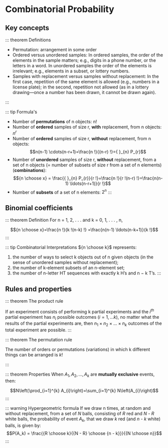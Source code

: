 # Combinatorial Probability

## Key concepts

::: theorem Definitions

- Permutation: arrangement in some order
- Ordered versus unordered samples: In ordered samples, the order of the elements in the sample matters; e.g., digits in a phone number, or the letters in a word. In unordered samples the order of the elements is irrelevant; e.g., elements in a subset, or lottery numbers.
- Samples with replacement versus samples without replacement: In the first case, repetition of the same element is allowed (e.g., numbers in a license plate); in the second, repetition not allowed (as in a lottery drawing—once a number has been drawn, it cannot be drawn again).

:::

::: tip Formula's
- Number of **permutations** of n objects: n!
- Number of **ordered** samples of size r, **with** replacement, from n objects: $n^r$
- Number of **ordered** samples of size r, **without** replacement, from n objects:
  $$n(n-1) \cdots(n-r+1)=\frac{n !}{(n-r) !}={ }_{n} P_{r}$$
- Number of **unordered** samples of size r, **without** replacement, from a set of n objects
  (= number of subsets of size r from a set of n elements) (**combinations**):
  $${n \choose x} = \frac{{ }_{n} P_{r}}{r !}=\frac{n !}{r !(n-r) !}=\frac{n(n-1) \ldots(n-r+1)}{r !}$$
- Number of **subsets** of a set of n elements: $2^n$
:::

## Binomial coefficients

::: theorem Definition
For n = 1, 2, . . . and k = 0, 1, . . . , n,

$${n \choose x}=\frac{n !}{k !(n-k) !} =\frac{n(n-1) \ldots(n-k+1)}{k !}$$
:::

::: tip Combinatorial Interpretations
${n \choose k}$ represents: 
1. the number of ways to select k objects out of n given objects (in the sense of
unordered samples without replacement);
2. the number of k-element subsets of an n-element set;
3. the number of n-letter HT sequences with exactly k H’s and n − k T’s.
:::

## Rules and properties

::: theorem The product rule

If an experiment consists of performing k partial experiments and the $i^{th}$ partial experiment has $n_i$ possible outcomes $(i = 1, … k)$, no matter what the results of the partial experiments are, then $n_1 \times n_2 \times \dots \times n_k$ outcomes of the total experiment are possible.
:::

::: theorem The permutation rule

The number of orders or permutations (variations) in which k different things can be arranged is $k!$

:::

::: theorem Properties
When $A_1, A_2, \dots , A_k$ are **mutually exclusive** events, then:

$$N\left(\prod_{i=1}^{k} A_{i}\right)=\sum_{i=1}^{k} N\left(A_{i}\right)$$
:::

::: warning Hypergeometric formula
If we draw n times, at random and without replacement, from a set of $N$ balls, consisting
of $R$ red and $N$ - $R$ white balls, the probability of event $A_k$, that we draw $k$ red (and $n$ - $k$
white) balls, is given by:
$$P(A_k) = \frac{{R \choose k}{{N - R} \choose {n - k}}}{{N \choose n}}$$
:::
